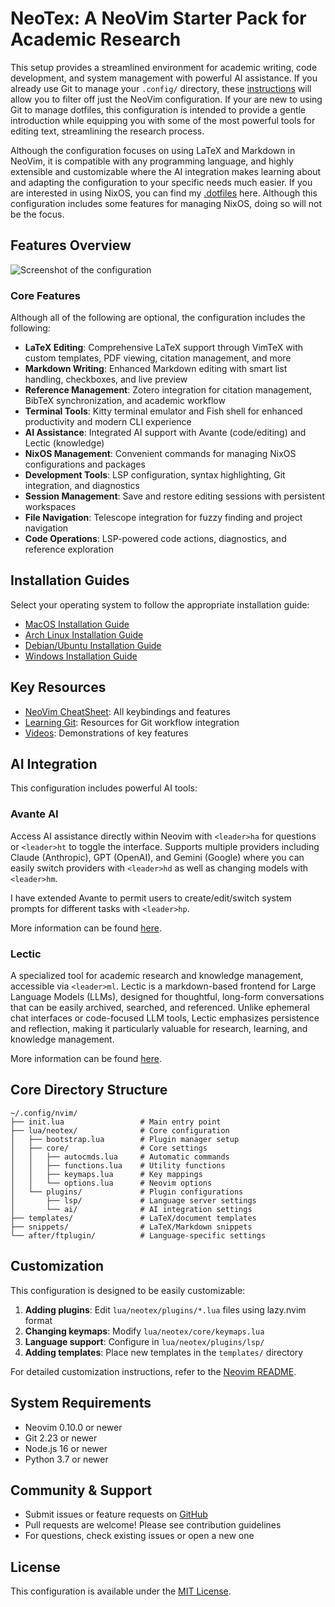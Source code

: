 # NeoTex: A NeoVim Starter Pack for Academic Research

This setup provides a streamlined environment for academic writing, code development, and system management with powerful AI assistance.
If you already use Git to manage your `.config/` directory, these [instructions](https://github.com/benbrastmckie/.config/blob/master/LearningGit.md) will allow you to filter off just the NeoVim configuration.
If your are new to using Git to manage dotfiles, this configuration is intended to provide a gentle introduction while equipping you with some of the most powerful tools for editing text, streamlining the research process.

Although the configuration focuses on using LaTeX and Markdown in NeoVim, it is compatible with any programming language, and highly extensible and customizable where the AI integration makes learning about and adapting the configuration to your specific needs much easier.
If you are interested in using NixOS, you can find my [.dotfiles](https://github.com/benbrastmckie/.dotfiles) here.
Although this configuration includes some features for managing NixOS, doing so will not be the focus.

## Features Overview

![Screenshot of the configuration](images/screenshot_cite.png)

### Core Features

Although all of the following are optional, the configuration includes the following:

- **LaTeX Editing**: Comprehensive LaTeX support through VimTeX with custom templates, PDF viewing, citation management, and more
- **Markdown Writing**: Enhanced Markdown editing with smart list handling, checkboxes, and live preview
- **Reference Management**: Zotero integration for citation management, BibTeX synchronization, and academic workflow
- **Terminal Tools**: Kitty terminal emulator and Fish shell for enhanced productivity and modern CLI experience
- **AI Assistance**: Integrated AI support with Avante (code/editing) and Lectic (knowledge)
- **NixOS Management**: Convenient commands for managing NixOS configurations and packages
- **Development Tools**: LSP configuration, syntax highlighting, Git integration, and diagnostics
- **Session Management**: Save and restore editing sessions with persistent workspaces
- **File Navigation**: Telescope integration for fuzzy finding and project navigation
- **Code Operations**: LSP-powered code actions, diagnostics, and reference exploration

## Installation Guides

Select your operating system to follow the appropriate installation guide:

- [MacOS Installation Guide](docs/MacOS-Install.md)
- [Arch Linux Installation Guide](Arch-Install.md)
- [Debian/Ubuntu Installation Guide](Debian-Install.md)
- [Windows Installation Guide](Windows-Install.md)

## Key Resources

- [NeoVim CheatSheet](https://github.com/benbrastmckie/.config/blob/master/nvim/README.md): All keybindings and features
- [Learning Git](LearningGit.md): Resources for Git workflow integration
- [Videos](https://www.youtube.com/watch?v=_Ct2S65kpjQ&list=PLBYZ1xfnKeDRhCoaM4bTFrjCl3NKDBvqk): Demonstrations of key features

## AI Integration

This configuration includes powerful AI tools:

### Avante AI

Access AI assistance directly within Neovim with `<leader>ha` for questions or `<leader>ht` to toggle the interface.
Supports multiple providers including Claude (Anthropic), GPT (OpenAI), and Gemini (Google) where you can easily switch providers with `<leader>hd` as well as changing models with `<leader>hm`.

I have extended Avante to permit users to create/edit/switch system prompts for different tasks with `<leader>hp`.

More information can be found [here](https://github.com/yetone/avante.nvim).

### Lectic

A specialized tool for academic research and knowledge management, accessible via `<leader>ml`.
Lectic is a markdown-based frontend for Large Language Models (LLMs), designed for thoughtful, long-form conversations that can be easily archived, searched, and referenced. Unlike ephemeral chat interfaces or code-focused LLM tools, Lectic emphasizes persistence and reflection, making it particularly valuable for research, learning, and knowledge management.

More information can be found [here](https://github.com/gleachkr).

## Core Directory Structure

```
~/.config/nvim/
├── init.lua                 # Main entry point
├── lua/neotex/              # Core configuration
│   ├── bootstrap.lua        # Plugin manager setup
│   ├── core/                # Core settings
│   │   ├── autocmds.lua     # Automatic commands
│   │   ├── functions.lua    # Utility functions
│   │   ├── keymaps.lua      # Key mappings
│   │   └── options.lua      # Neovim options
│   └── plugins/             # Plugin configurations
│       ├── lsp/             # Language server settings
│       └── ai/              # AI integration settings
├── templates/               # LaTeX/document templates
├── snippets/                # LaTeX/Markdown snippets
└── after/ftplugin/          # Language-specific settings
```

## Customization

This configuration is designed to be easily customizable:

1. **Adding plugins**: Edit `lua/neotex/plugins/*.lua` files using lazy.nvim format
2. **Changing keymaps**: Modify `lua/neotex/core/keymaps.lua`
3. **Language support**: Configure in `lua/neotex/plugins/lsp/`
4. **Adding templates**: Place new templates in the `templates/` directory

For detailed customization instructions, refer to the [Neovim README](nvim/README.md).

## System Requirements

- Neovim 0.10.0 or newer
- Git 2.23 or newer
- Node.js 16 or newer
- Python 3.7 or newer

## Community & Support

- Submit issues or feature requests on [GitHub](https://github.com/benbrastmckie/.config/issues)
- Pull requests are welcome! Please see contribution guidelines
- For questions, check existing issues or open a new one

## License

This configuration is available under the [MIT License](LICENSE).
